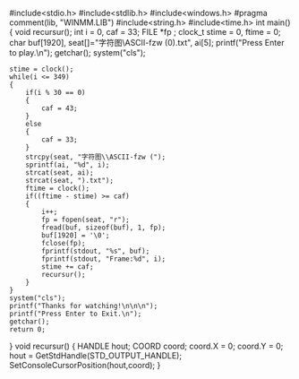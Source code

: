 #include<stdio.h>
#include<stdlib.h>
#include<windows.h>
#pragma comment(lib, "WINMM.LIB")
#include<string.h>
#include<time.h>
int main()
{
	void recursur();
	int i = 0, caf = 33;
	FILE *fp ;
	clock_t stime = 0, ftime = 0;
	char buf[1920], seat[]="字符图\\ASCII-fzw (0).txt", ai[5];
	printf("Press Enter to play.\n");
	getchar();
	system("cls");

	stime = clock();
	while(i <= 349)
	{
		if(i % 30 == 0)
		{
			caf = 43;
		}
		else
		{
			caf = 33;
		}
		strcpy(seat, "字符图\\ASCII-fzw (");
		sprintf(ai, "%d", i);
		strcat(seat, ai);
		strcat(seat, ").txt");
		ftime = clock();
		if((ftime - stime) >= caf)
		{
			i++;
			fp = fopen(seat, "r");
			fread(buf, sizeof(buf), 1, fp);
			buf[1920] = '\0';
			fclose(fp);
			fprintf(stdout, "%s", buf);
			fprintf(stdout, "Frame:%d", i);
			stime += caf;
			recursur();
		}
	}
	system("cls");
	printf("Thanks for watching!\n\n\n");
	printf("Press Enter to Exit.\n");
	getchar();
	return 0;
}
void recursur()
{
	HANDLE hout;
	COORD coord;
	coord.X = 0;
	coord.Y = 0;
	hout = GetStdHandle(STD_OUTPUT_HANDLE);
	SetConsoleCursorPosition(hout,coord);
}
